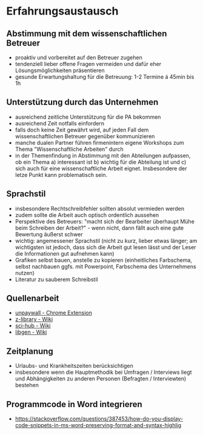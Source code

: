 # Erfahrungsaustausch

## Abstimmung mit dem wissenschaftlichen Betreuer
- proaktiv und vorbereitet auf den Betreuer zugehen
- tendenziell lieber offene Fragen vermeiden und dafür eher Lösungsmöglichkeiten präsentieren
- gesunde Erwartungshaltung für die Betreuung: 1-2 Termine á 45min bis 1h


## Unterstützung durch das Unternehmen
- ausreichend zeitliche Unterstützung für die PA bekommen
- ausreichend Zeit notfalls einfordern
- falls doch keine Zeit gewährt wird, auf jeden Fall dem wissenschaftlichen Betreuer gegenüber kommunizieren
- manche dualen Partner führen firmenintern eigene Workshops zum Thema "Wissenschaftliche Arbeiten" durch
- in der Themenfindung in Abstimmung mit den Abteilungen aufpassen, ob ein Thema a) interessant ist b) wichtig für die Abteilung ist und c) sich auch für eine wissenschaftliche Arbeit eignet. Insbesondere der letze Punkt kann problematisch sein.

## Sprachstil
- insbesondere Rechtschreibfehler sollten absolut vermieden werden
- zudem sollte die Arbeit auch optisch ordentlich aussehen
- Perspektive des Betreuers: "macht sich der Bearbeiter überhaupt Mühe beim Schreiben der Arbeit?" - wenn nicht, dann fällt auch eine gute Bewertung äußerst schwer
- wichtig: angemessener Sprachstil (nicht zu kurz, lieber etwas länger; am wichtigsten ist jedoch, dass sich die Arbeit gut lesen lässt und der Leser die Informationen gut aufnehmen kann)
- Grafiken selbst bauen, anstelle zu kopieren (einheitliches Farbschema, selbst nachbauen ggfs. mit Powerpoint, Farbschema des Unternehmens nutzen)
- Literatur zu sauberem Schreibstil


## Quellenarbeit
- [unpaywall - Chrome Extension](https://chrome.google.com/webstore/detail/unpaywall/iplffkdpngmdjhlpjmppncnlhomiipha)
- [z-library - Wiki](https://en.wikipedia.org/wiki/Z-Library)
- [sci-hub - Wiki](https://de.wikipedia.org/wiki/Sci-Hub)
- [libgen - Wiki](https://de.wikipedia.org/wiki/Library_Genesis)

## Zeitplanung
- Urlaubs- und Krankheitszeiten berücksichtigen
- insbesondere wenn die Hauptmethodik bei Umfragen / Interviews liegt und Abhängigkeiten zu anderen Personen (Befragten / Interviewten) bestehen 

## Programmcode in Word integrieren
- https://stackoverflow.com/questions/387453/how-do-you-display-code-snippets-in-ms-word-preserving-format-and-syntax-highlig
